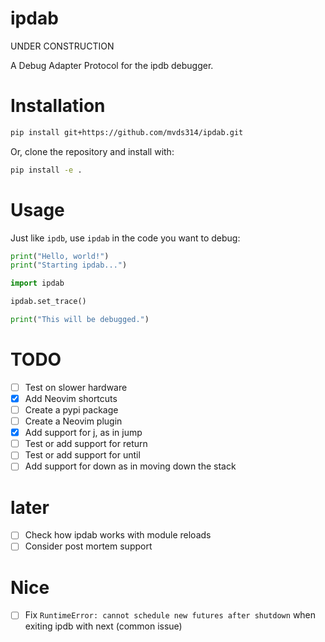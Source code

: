 # ipdab

UNDER CONSTRUCTION

A Debug Adapter Protocol for the ipdb debugger.

# Installation

```bash
pip install git+https://github.com/mvds314/ipdab.git
```

Or, clone the repository and install with:

```bash
pip install -e .
```

# Usage

Just like `ipdb`, use `ipdab` in the code you want to debug:

```python
print("Hello, world!")
print("Starting ipdab...")

import ipdab

ipdab.set_trace()

print("This will be debugged.")
```

# TODO

- [ ] Test on slower hardware
- [x] Add Neovim shortcuts
- [ ] Create a pypi package
- [ ] Create a Neovim plugin
- [x] Add support for j, as in jump
- [ ] Test or add support for return
- [ ] Test or add support for until
- [ ] Add support for down as in moving down the stack

# later

- [ ] Check how ipdab works with module reloads
- [ ] Consider post mortem support

# Nice

- [ ] Fix `RuntimeError: cannot schedule new futures after shutdown` when exiting ipdb with next (common issue)
